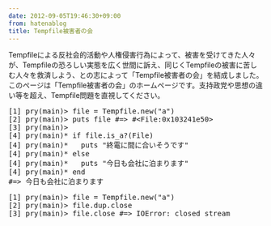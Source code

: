 ```yaml
---
date: 2012-09-05T19:46:30+09:00
from: hatenablog
title: Tempfile被害者の会
---
```


<p>Tempfileによる反社会的活動や人権侵害行為によって、被害を受けてきた人々が、Tempfileの恐ろしい実態を広く世間に訴え、同じくTempfileの被害に苦しむ人々を救済しよう、との志によって「Tempfile被害者の会」を結成しました。このページは「Tempfile被害者の会」のホームページです。支持政党や思想の違い等を超え、Tempfile問題を直視してください。</p>
<pre class="code" data-unlink>[1] pry(main)&gt; file = Tempfile.new("a")
[2] pry(main)&gt; puts file #=&gt; #&lt;File:0x103241e50&gt;
[3] pry(main)&gt;
[4] pry(main)* if file.is_a?(File)
[4] pry(main)*   puts "終電に間に合いそうです"
[4] pry(main)* else
[4] pry(main)*   puts "今日も会社に泊まります"
[4] pry(main)* end
#=&gt; 今日も会社に泊まります</pre><pre class="code" data-unlink>[1] pry(main)&gt; file = Tempfile.new("a")
[2] pry(main)&gt; file.dup.close
[3] pry(main)&gt; file.close #=&gt; IOError: closed stream</pre>
